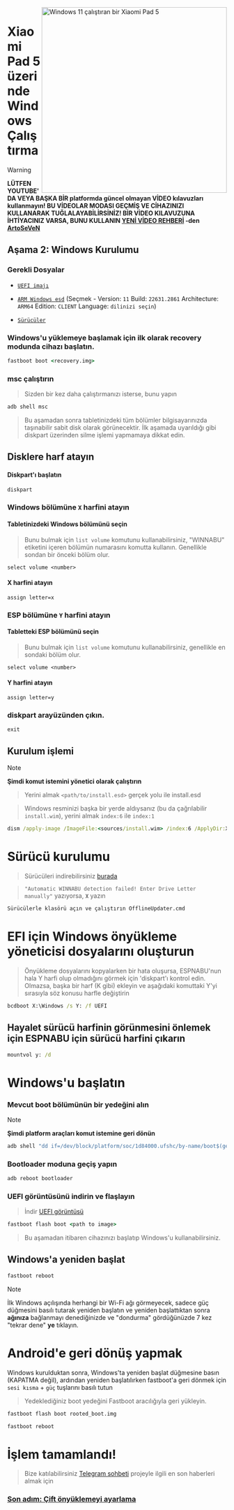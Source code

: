 <img align="right" src="https://raw.githubusercontent.com/erdilS/Port-Windows-11-Xiaomi-Pad-5/main/nabu.png" width="425" alt="Windows 11 çalıştıran bir Xiaomi Pad 5">


# Xiaomi Pad 5 üzerinde Windows Çalıştırma
> [!WARNING]
> **LÜTFEN YOUTUBE'DA VEYA BAŞKA BİR platformda güncel olmayan VİDEO kılavuzları kullanmayın! BU VİDEOLAR MODASI GEÇMİŞ VE CİHAZINIZI KULLANARAK TUĞLALAYABİLİRSİNİZ! BİR VİDEO KILAVUZUNA İHTİYACINIZ VARSA, BUNU KULLANIN [YENİ VİDEO REHBERİ](https://www.youtube.com/watch?v=rGPbdFq7gKs) -den [ArtoSeVeN](https://www.youtube.com/channel/UCYjwfxlYlJ7Nnzv01oszQvA)**


## Aşama 2: Windows Kurulumu

### Gerekli Dosyalar
  
- [```UEFI imajı```](https://github.com/erdilS/Port-Windows-11-Xiaomi-Pad-5/releases/download/UEFI/uefi-v3.img)

- [```ARM Windows esd```](https://worproject.com/esd) (Seçmek - Version:  ```11``` Build:  ```22631.2861``` Architecture:  ```ARM64``` Edition:  ```CLIENT``` Language:  ```dilinizi seçin```)
  
- [```Sürücüler```](https://github.com/map220v/MiPad5-Drivers/releases/latest)


### Windows'u yüklemeye başlamak için ilk olarak recovery modunda cihazı başlatın.

```cmd
fastboot boot <recovery.img>
```

### msc çalıştırın
> Sizden bir kez daha çalıştırmanızı isterse, bunu yapın
```cmd
adb shell msc
```
> Bu aşamadan sonra tabletinizdeki tüm bölümler bilgisayarınızda taşınabilir sabit disk olarak görünecektir. İlk aşamada uyarıldığı gibi diskpart üzerinden silme işlemi yapmamaya dikkat edin.

## Disklere harf atayın
  

#### Diskpart'ı başlatın

```cmd
diskpart
```


### Windows bölümüne `X` harfini atayın

#### Tabletinizdeki Windows bölümünü seçin
> Bunu bulmak için `list volume` komutunu kullanabilirsiniz, "WINNABU" etiketini içeren bölümün numarasını komutta kullanın. Genellikle sondan bir önceki bölüm olur.

```diskpart
select volume <number>
```

#### X harfini atayın
```diskpart
assign letter=x
```

### ESP bölümüne `Y` harfini atayın

#### Tabletteki ESP bölümünü seçin
> Bunu bulmak için `list volume` komutunu kullanabilirsiniz, genellikle en sondaki bölüm olur.

```diskpart
select volume <number>
```

#### Y harfini atayın

```diskpart
assign letter=y
```

### diskpart arayüzünden çıkın.
```diskpart
exit
```

  
  

## Kurulum işlemi

> [!NOTE]
> **Şimdi komut istemini yönetici olarak çalıştırın**


> Yerini almak `<path/to/install.esd>` gerçek yolu ile install.esd

> Windows resminizi başka bir yerde aldıysanız (bu da çağrılabilir `install.wim`), yerini almak `index:6` ile `index:1`
```cmd
dism /apply-image /ImageFile:<sources/install.wim> /index:6 /ApplyDir:X:\
```

# Sürücü kurulumu

> Sürücüleri indirebilirsiniz [burada](https://github.com/map220v/MiPad5-Drivers/releases/latest)

> `"Automatic WINNABU detection failed! Enter Drive Letter manually"` yazıyorsa, **`X`** yazın   


```cmd
Sürücülerle klasörü açın ve çalıştırın OfflineUpdater.cmd
```
  

# EFI için Windows önyükleme yöneticisi dosyalarını oluşturun

> Önyükleme dosyalarını kopyalarken bir hata oluşursa, ESPNABU'nun hala Y harfi olup olmadığını görmek için 'diskpart'ı kontrol edin. Olmazsa, başka bir harf (K gibi) ekleyin ve aşağıdaki komuttaki Y'yi sırasıyla söz konusu harfle değiştirin
```cmd
bcdboot X:\Windows /s Y: /f UEFI
```
 ## Hayalet sürücü harfinin görünmesini önlemek için ESPNABU için sürücü harfini çıkarın
```cmd
mountvol y: /d
```

# Windows'u başlatın

### Mevcut boot bölümünün bir yedeğini alın
> [!NOTE]
> **Şimdi platform araçları komut istemine geri dönün**


```cmd
adb shell "dd if=/dev/block/platform/soc/1d84000.ufshc/by-name/boot$(getprop ro.boot.slot_suffix) of=/tmp/rooted_boot.img" && adb pull /tmp/rooted_boot.img
```



### Bootloader moduna geçiş yapın

```cmd
adb reboot bootloader
```

### UEFI görüntüsünü indirin ve flaşlayın
> İndir [UEFI görüntüsü](https://github.com/erdilS/Port-Windows-11-Xiaomi-Pad-5/releases/download/UEFI/uefi-v3.img)
```cmd
fastboot flash boot <path to image>
```
> Bu aşamadan itibaren cihazınızı başlatıp Windows'u kullanabilirsiniz.

## Windows'a yeniden başlat
```cmd
fastboot reboot
```

> [!NOTE]
> İlk Windows açılışında herhangi bir Wi-Fi ağı görmeyecek, sadece güç düğmesini basılı tutarak yeniden başlatın ve yeniden başlattıktan sonra **ağınıza** bağlanmayı denediğinizde ve "dondurma" gördüğünüzde 7 kez "tekrar dene" **ye** tıklayın. 

# Android'e geri dönüş yapmak
Windows kurulduktan sonra, Windows'ta yeniden başlat düğmesine basın (KAPATMA değil), ardından yeniden başlatılırken fastboot'a geri dönmek için `sesi kısma` + `güç` tuşlarını basılı tutun
> Yedeklediğiniz boot yedeğini Fastboot aracılığıyla geri yükleyin.

```cmd
fastboot flash boot rooted_boot.img
```

```cmd
fastboot reboot
```
# İşlem tamamlandı!
> Bize katılabilirsiniz [Telegram sohbeti](https://t.me/nabuwoa) projeyle ilgili en son haberleri almak için
### [Son adım: Çift önyüklemeyi ayarlama](dualboot-tr.md)
